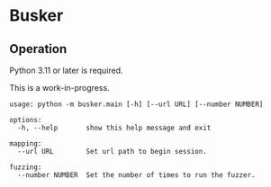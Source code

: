 Busker
======

Operation
---------

Python 3.11 or later is required.

This is a work-in-progress.

    usage: python -m busker.main [-h] [--url URL] [--number NUMBER]

    options:
      -h, --help       show this help message and exit

    mapping:
      --url URL        Set url path to begin session.

    fuzzing:
      --number NUMBER  Set the number of times to run the fuzzer.

